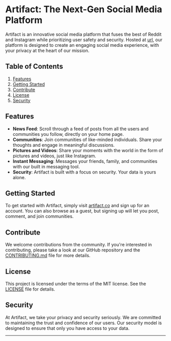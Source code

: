 # Artifact: The Next-Gen Social Media Platform

Artifact is an innovative social media platform that fuses the best of Reddit and Instagram while prioritizing user safety and security. Hosted at [url](url), our platform is designed to create an engaging social media experience, with your privacy at the heart of our mission.

## Table of Contents
1. [Features](#features)
2. [Getting Started](#getting-started)
3. [Contribute](#contribute)
4. [License](#license)
5. [Security](#security)

## Features <a name="features"></a>

- **News Feed**: Scroll through a feed of posts from all the users and communities you follow, directly on your home page.
- **Communities**: Join communities of like-minded individuals. Share your thoughts and engage in meaningful discussions.
- **Pictures and Videos**: Share your moments with the world in the form of pictures and videos, just like Instagram.
- **Instant Messaging**: Messages your friends, family, and communities with our built in messaging tool.
- **Security**: Artifact is built with a focus on security. Your data is yours alone.

## Getting Started <a name="getting-started"></a>

To get started with Artifact, simply visit [artifact.co](https://artifact.co) and sign up for an account. You can also browse as a guest, but signing up will let you post, comment, and join communities.

## Contribute <a name="contribute"></a>

We welcome contributions from the community. If you're interested in contributing, please take a look at our GitHub repository and the [CONTRIBUTING.md](CONTRIBUTING.md) file for more details.

## License <a name="license"></a>

This project is licensed under the terms of the MIT license. See the [LICENSE](LICENSE) file for details.

## Security <a name="security"></a>

At Artifact, we take your privacy and security seriously. We are committed to maintaining the trust and confidence of our users. Our security model is designed to ensure that only you have access to your data.

---
